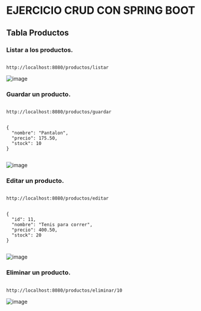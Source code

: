 # EJERCICIO CRUD CON SPRING BOOT

## Tabla Productos

### Listar a los productos.

````

http://localhost:8080/productos/listar

````
![image](https://github.com/user-attachments/assets/dcce41a1-50e0-4d36-9bdb-47139ddf3bb4)

### Guardar un producto.

````

http://localhost:8080/productos/guardar


{
  "nombre": "Pantalon",
  "precio": 175.50,
  "stock": 10
}


````
![image](https://github.com/user-attachments/assets/f3af0e28-8bef-46b0-b1f1-d31d4315151c)


### Editar un producto.

````

http://localhost:8080/productos/editar


{
  "id": 11,
  "nombre": "Tenis para correr",
  "precio": 400.50,
  "stock": 20
}


````
![image](https://github.com/user-attachments/assets/a5fc786e-c53a-4feb-9012-0537f3a867c2)




### Eliminar un producto.

````

http://localhost:8080/productos/eliminar/10

````
![image](https://github.com/user-attachments/assets/3a01e53c-e975-40a3-b7aa-909d3ff29e41)

